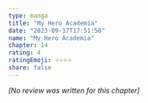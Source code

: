 ```yaml
---
type: manga
title: "My Hero Academia"
date: "2023-09-17T17:51:58"
name: "My Hero Academia"
chapter: 14
rating: 4
ratingEmoji: ⭐️⭐️⭐️⭐️
share: false
---
```


_[No review was written for this chapter]_
